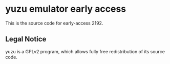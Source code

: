 yuzu emulator early access
=============

This is the source code for early-access 2192.

## Legal Notice

yuzu is a GPLv2 program, which allows fully free redistribution of its source code.